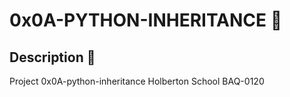 # 0x0A-PYTHON-INHERITANCE :robot:

## Description :speech_balloon:
Project 0x0A-python-inheritance Holberton School BAQ-0120
